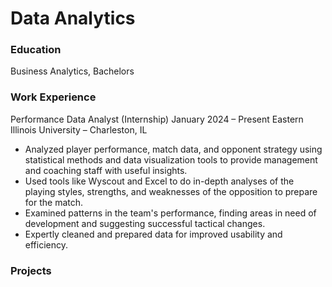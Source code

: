# Data Analytics 

### Education
Business Analytics, Bachelors

### Work Experience
Performance Data Analyst (Internship)
January 2024 – Present
Eastern Illinois University – Charleston, IL
* Analyzed player performance, match data, and opponent strategy using statistical methods and data visualization tools to provide management and coaching staff with useful insights.
* Used tools like Wyscout and Excel to do in-depth analyses of the playing styles, strengths, and weaknesses of the opposition to prepare for the match.
* Examined patterns in the team's performance, finding areas in need of development and suggesting successful tactical changes.
* Expertly cleaned and prepared data for improved usability and efficiency.

### Projects
